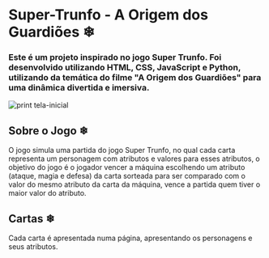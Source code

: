 # Super-Trunfo - A Origem dos Guardiões ❄

### Este é um projeto inspirado no jogo Super Trunfo. Foi desenvolvido utilizando HTML, CSS, JavaScript e Python, utilizando da temática do filme "A Origem dos Guardiões" para uma dinâmica divertida e imersiva.

![print tela-inicial](/assets/print/tela-inicial.png)

## Sobre o Jogo ❄
O jogo simula uma partida do jogo Super Trunfo, no qual cada carta representa um personagem com atributos e valores para esses atributos, o objetivo do jogo é o jogador vencer a máquina escolhendo um atributo (ataque, magia e defesa) da carta sorteada para ser comparado com o valor do mesmo atributo da carta da máquina, vence a partida quem tiver o maior valor do atributo.

## Cartas ❄
Cada carta é apresentada numa página, apresentando os personagens e seus atributos.

